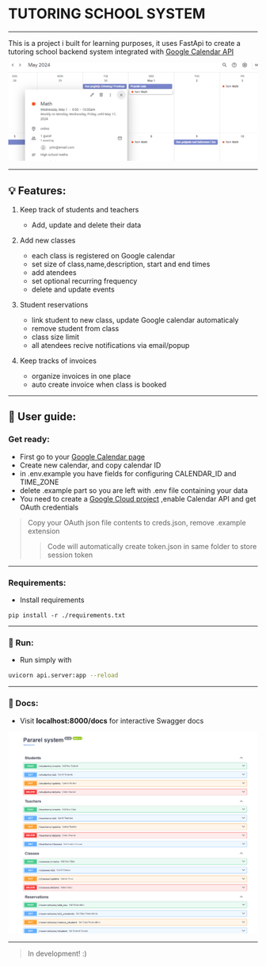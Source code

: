 # TUTORING SCHOOL SYSTEM
___

This is  a project i built for learning purposes, it uses FastApi to create a  tutoring school backend
system integrated with [Google Calendar API](https://developers.google.com/calendar/api/guides/overview)

<img src="./github_images/calendar.PNG" width="800">

___

## :bulb: Features:
1. Keep track of students and teachers
    - Add, update and delete their data


2. Add new classes
    - each class is registered on Google calendar
    - set size of class,name,description, start and end times
    - add atendees
    - set optional recurring frequency
    - delete and update events


3. Student reservations
    - link student to new class, update Google calendar automaticaly
    - remove student from class
    - class size limit
    - all atendees recive notifications via email/popup


4. Keep tracks of invoices
    - organize invoices in one place
    - auto create invoice when class is booked

___
## :book: User guide:

### Get ready:
- First go to your [Google Calendar page ](https://calendar.google.com/)
- Create new calendar, and copy calendar ID
- in .env.example you have fields for configuring CALENDAR_ID and TIME_ZONE
- delete .example part so you are left with .env file containing your data
- You need to create a [Google Cloud project](https://developers.google.com/calendar/api/quickstart/python) 
   ,enable Calendar API and get OAuth credentials
> Copy your OAuth json file contents to creds.json, remove .example extension
>>Code will automatically create token.json in same folder to store session token
___
### Requirements:
- Install requirements

```bsh
pip install -r ./requirements.txt
```
___

### :rocket: Run:
- Run simply with 

```bash
uvicorn api.server:app --reload
```
___

### :page_with_curl: Docs:

- Visit **localhost:8000/docs** for interactive Swagger docs

<img src="./github_images/naslovna.PNG" width="600"> 


___
> In development! :)